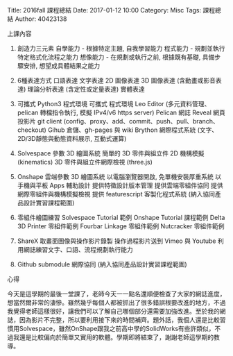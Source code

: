 Title: 2016fall 課程總結
Date: 2017-01-12 10:00
Category: Misc
Tags: 課程總結
Author: 40423138

上課內容

<!-- PELICAN_END_SUMMARY -->

1. 創造力三元素
自學能力 - 根據特定主題, 自我學習能力
程式能力 - 規劃並執行特定格式化流程之能力
想像能力 - 在規劃或執行之前, 根據既有基礎, 具備步驟安排, 想望成具體結果之能力

2. 6種表達方式
口語表達
文字表達
2D 圖像表達
3D 圖像表達 (含動畫或影音表達)
理論分析表達 (含定性或定量表達)
實體表達

3. 可攜式 Python3 程式環境
可攜式
程式環境
Leo Editor (多元資料管理、pelican 轉檔指令執行, 模擬 IPv4/v6 https server)
Pelican 網誌
Reveal 網頁投影片
git client (config、proxy、add、commit、push、pull、branch、checkout)
Gihub 倉儲、gh-pages 與 wiki
Brython 網際程式系統 (文字、2D/3D靜態與動態資料展示, 互動式運算)

4. Solvespace 參數 3D 繪圖系統
簡單的 3D 零件與組立件
2D 機構模擬 (kinematics)
3D 零件與組立件網際檢視 (three.js)

5. Onshape 雲端參數 3D 繪圖系統
以電腦瀏覽器開啟, 免單機安裝厚重系統
以手機與平板 Apps 輔助設計
提供特徵設計版本管理
提供雲端零組件協同
提供網際零組件與機構模擬檢視
提供 featurescript 客製化程式系統 (納入協同產品設計實習課程範圍)

6. 零組件繪圖練習
Solvespace Tutorial 範例
Onshape Tutorial 課程範例
Delta 3D Printer 零組件範例
Fourbar Linkage 零組件範例
Nutcracker 零組件範例

7. ShareX 取畫面圖像與操作影片錄製
操作過程影片送到 Vimeo 與 Youtube
利用網誌練習文字、口語、流程規劃執行能力

8. Github submodule 網際協同 (納入協同產品設計實習課程範圍)


<p>心得<p>

<p>今天是這學期的最後一堂課了，老師今天一一點名還順便檢查了大家的網誌進度，想當然爾非常的淒慘。雖然幾乎每個人都被抓出了很多錯誤根要改進的地方，不過我覺得老師這樣很好，讓我們可以了解自己哪個部分還需要加強改進。至於我的網誌，因為影片不完整，所以要利用接下來的時間補齊。題外話，我個人還是比較習慣用Solvespace，雖然OnShape跟我之前高中學的SolidWorks有些許類似，不過我還是比較偏向於簡單又實用的軟體。學期即將結束了，謝謝老師這學期的教導。<p>





